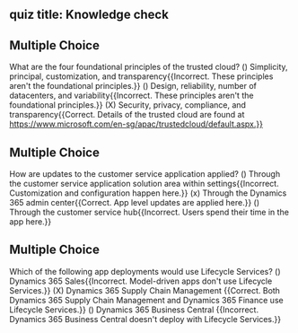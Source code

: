 ## quiz title: Knowledge check

## Multiple Choice
What are the four foundational principles of the trusted cloud? 
() Simplicity, principal, customization, and transparency{{Incorrect. These principles aren't the foundational principles.}} 
() Design, reliability, number of datacenters, and variability{{Incorrect. These principles aren't the foundational principles.}} 
(X) Security, privacy, compliance, and transparency{{Correct. Details of the trusted cloud are found at https://www.microsoft.com/en-sg/apac/trustedcloud/default.aspx.}}


## Multiple Choice
How are updates to the customer service application applied?
() Through the customer service application solution area within settings{{Incorrect. Customization and configuration happen here.}} 
(x) Through the Dynamics 365 admin center{{Correct. App level updates are applied here.}} 
() Through the customer service hub{{Incorrect. Users spend their time in the app here.}} 


## Multiple Choice
Which of the following app deployments would use Lifecycle Services?
() Dynamics 365 Sales{{Incorrect. Model-driven apps don't use Lifecycle Services.}} 
(X) Dynamics 365 Supply Chain Management {{Correct. Both Dynamics 365 Supply Chain Management and Dynamics 365 Finance use Lifecycle Services.}}
() Dynamics 365 Business Central {{Incorrect. Dynamics 365 Business Central doesn't deploy with Lifecycle Services.}} 
